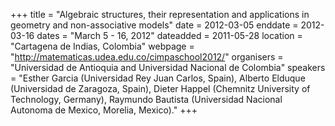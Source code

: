 +++
title = "Algebraic structures, their representation and applications in geometry and non-associative models"
date = 2012-03-05
enddate = 2012-03-16
dates = "March 5 - 16, 2012"
dateadded = 2011-05-28
location = "Cartagena de Indias, Colombia"
webpage = "http://matematicas.udea.edu.co/cimpaschool2012/"
organisers = "Universidad de Antioquia and Universidad Nacional de Colombia"
speakers = "Esther Garcia (Universidad Rey Juan Carlos, Spain), Alberto Elduque (Universidad de Zaragoza, Spain), Dieter Happel (Chemnitz University of Technology, Germany), Raymundo Bautista (Universidad Nacional Autonoma de Mexico, Morelia, Mexico)."
+++
